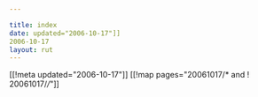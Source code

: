 ```yaml
---

title: index
date: updated="2006-10-17"]]
2006-10-17
layout: rut
---
```


[[!meta updated="2006-10-17"]]
[[!map pages="20061017/* and ! 20061017/*/*"]]
